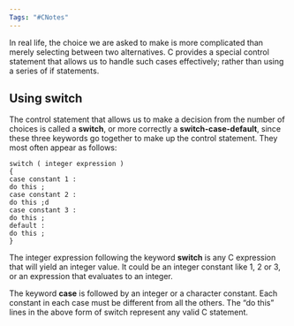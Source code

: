 ```yaml
---
Tags: "#CNotes"
---
```


In real life, the choice we are asked to make is more complicated than merely selecting between two alternatives. C provides a special control statement that allows us to handle such cases effectively; rather than using a series of if statements.

## Using **switch**

The control statement that allows us to make a decision from the number of choices is called a **switch**, or more correctly a **switch-case-default**, since these three keywords go together to make up the control statement. They most often appear as follows:

	switch ( integer expression )
	{
	case constant 1 :
	do this ;
	case constant 2 :
	do this ;d
	case constant 3 :
	do this ;
	default :
	do this ;
	}

The integer expression following the keyword **switch** is any C expression that will yield an integer value. It could be an integer constant like 1, 2 or 3, or an expression that evaluates to an integer. 

The keyword **case** is followed by an integer or a character constant. Each constant in each case must be different from all the others. The “do this” lines in the above form of switch represent any valid C statement.





